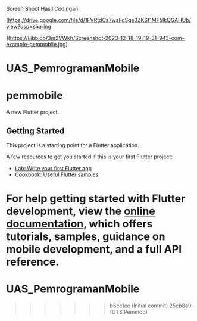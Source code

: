 Screen Shoot Hasil Codingan

[https://drive.google.com/file/d/1FVRtdCz7wsFdSge3ZKSf1MF5IkQGAHUb/view?usp=sharing

](https://i.ibb.co/3m2VWkh/Screenshot-2023-12-18-19-19-31-943-com-example-pemmobile.jpg)
# UAS_PemrogramanMobile

# pemmobile

A new Flutter project.

## Getting Started

This project is a starting point for a Flutter application.

A few resources to get you started if this is your first Flutter project:

- [Lab: Write your first Flutter app](https://docs.flutter.dev/get-started/codelab)
- [Cookbook: Useful Flutter samples](https://docs.flutter.dev/cookbook)

For help getting started with Flutter development, view the
[online documentation](https://docs.flutter.dev/), which offers tutorials,
samples, guidance on mobile development, and a full API reference.
=======
# UAS_PemrogramanMobile
>>>>>>> b6cc1cc (Initial commit)
>>>>>>> 25cb8a9 (UTS Pemmob)
